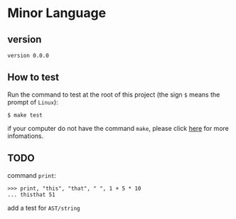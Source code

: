 # Minor Language

## version

```text
version 0.0.0
```

## How to test
Run the command to test at the root of this project (the sign `$` means the
prompt of `Linux`):
```shell
$ make test
```

if your computer do not have the command `make`, please click
[here](https://www.gnu.org/software/make/) for more infomations.

## TODO

command `print`:
```minor
>>> print, "this", "that", " ", 1 + 5 * 10
... thisthat 51
```

add a test for `AST/string`
